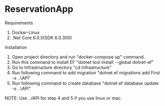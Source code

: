 # ReservationApp

Requirements
1. Docker-Linux
2. .Net Core 6.0.5(SDK 6.0.300)

Installation

1. Open project directory and run "docker-compose up" command.
2. Run this command to install EF "dotnet tool install --global dotnet-ef"
3. Go to Infrastructure directory "cd Infrastructure"
4. Run following command to add migration "dotnet ef migrations add First -s ..\API"
5. Run following command to create database "dotnet ef database update -s ..\API"

NOTE: Use ../API for step 4 and 5 if you use linux or mac.